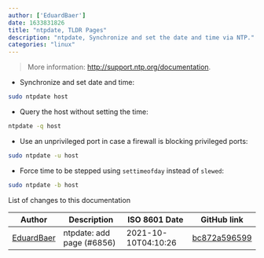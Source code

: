 ```yaml
---
author: ['EduardBaer']
date: 1633831826
title: "ntpdate, TLDR Pages"
description: "ntpdate, Synchronize and set the date and time via NTP."
categories: "linux"
---
```

> More information: <http://support.ntp.org/documentation>.

- Synchronize and set date and time:

```bash
sudo ntpdate host
```

- Query the host without setting the time:

```bash
ntpdate -q host
```

- Use an unprivileged port in case a firewall is blocking privileged ports:

```bash
sudo ntpdate -u host
```

- Force time to be stepped using `settimeofday` instead of `slewed`:

```bash
sudo ntpdate -b host
```
List of changes to this documentation


Author | Description | ISO 8601 Date | GitHub link
------|-----|-----|-----
[EduardBaer](mailto:EduardBaer@users.noreply.github.com) | ntpdate: add page (#6856) | 2021-10-10T04:10:26 | [bc872a596599](https://github.com/tldr-pages/tldr/commit/bc872a59659980a534f242adcce44697ae7c1c0d)

